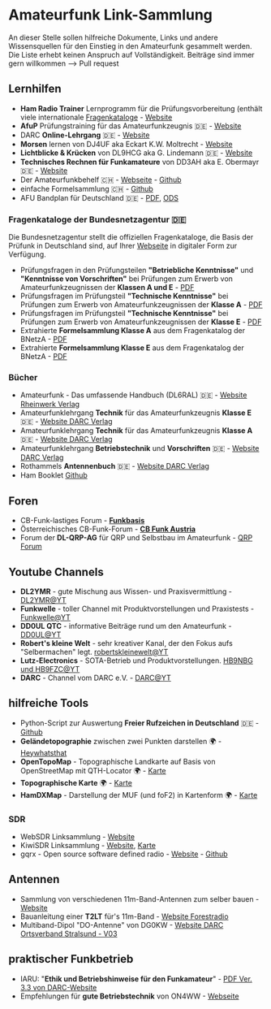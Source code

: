 # Amateurfunk Link-Sammlung

An dieser Stelle sollen hilfreiche Dokumente, Links und andere Wissensquellen für den Einstieg in den Amateurfunk gesammelt werden. Die Liste erhebt keinen Anspruch auf Vollständigkeit.
Beiträge sind immer gern willkommen --> Pull request

## Lernhilfen
* **Ham Radio Trainer** Lernprogramm für die Prüfungsvorbereitung (enthält viele internationale [Fragenkataloge](http://www.hamradiotrainer.de/fragenkataloge.php) - [Website](http://www.hamradiotrainer.de)
* **AfuP** Prüfungstraining für das Amateurfunkzeugnis 🇩🇪 - [Website](https://www.afup.a36.de/)
* DARC **Online-Lehrgang** 🇩🇪 - [Website](https://www.darc.de/der-club/referate/ajw/darc-online-lehrgang/)
* **Morsen** lernen von DJ4UF aka Eckart K.W. Moltrecht - [Website](https://dj4uf.de/morsen)
* **Lichtblicke & Krücken** von DL9HCG aka G. Lindemann 🇩🇪 - [Website](https://www.dl9hcg.a36.de/)
* **Technisches Rechnen für Funkamateure** von DD3AH aka E. Obermayr 🇩🇪 - [Website](https://dd3ah.de/rechenkurs/)
* Der Amateurfunkbehelf 🇨🇭 - [Webseite](http://ham.granjow.net/behelf.html) - [Github](https://github.com/hb4ff/Amateurfunkbehelf)
* einfache Formelsammlung 🇨🇭 - [Github](https://github.com/kkroesch/formelsammlung)
* AFU Bandplan für Deutschland 🇩🇪 - [PDF](https://github.com/205er/Amateurfunk_Sammlung/blob/main/AFU%20Bandplan.pdf), [ODS](https://github.com/205er/Amateurfunk_Sammlung/blob/main/AFU%20Bandplan.ods)

### Fragenkataloge der Bundesnetzagentur 🇩🇪
Die Bundesnetzagentur stellt die offiziellen Fragenkataloge, die Basis der Prüfunk in Deutschland sind, auf Ihrer [Webseite](https://www.bundesnetzagentur.de/DE/Sachgebiete/Telekommunikation/Unternehmen_Institutionen/Frequenzen/SpezielleAnwendungen/Amateurfunk/_functions/faq_Amateurfunk-table.html#FAQ686290) in digitaler Form zur Verfügung.
* Prüfungsfragen in den Prüfungsteilen **"Betriebliche Kenntnisse"** und **"Kenntnisse von Vorschriften"** bei Prüfungen zum Erwerb von Amateurfunkzeugnissen der **Klassen A und E** - [PDF](https://www.bundesnetzagentur.de/SharedDocs/Downloads/DE/Sachgebiete/Telekommunikation/Unternehmen_Institutionen/Frequenzen/Amateurfunk/Fragenkatalog/BetriebVorschriftFragKlAuEId7830pdf.pdf?__blob=publicationFile&v=7)
* Prüfungsfragen im Prüfungsteil **"Technische Kenntnisse"** bei Prüfungen zum Erwerb von Amateurfunkzeugnissen der **Klasse A** - [PDF](https://www.bundesnetzagentur.de/SharedDocs/Downloads/DE/Sachgebiete/Telekommunikation/Unternehmen_Institutionen/Frequenzen/Amateurfunk/Fragenkatalog/TechnikFragenkatalogKlasseAf252rId9014pdf.pdf?__blob=publicationFile&v=5)
* Prüfungsfragen im Prüfungsteil **"Technische Kenntnisse"** bei Prüfungen zum Erwerb von Amateurfunkzeugnissen der **Klasse E** - [PDF](https://www.bundesnetzagentur.de/SharedDocs/Downloads/DE/Sachgebiete/Telekommunikation/Unternehmen_Institutionen/Frequenzen/Amateurfunk/Fragenkatalog/Technik_KI_E_Katalog-2006-v1-2z.pdf?__blob=publicationFile&v=2)
* Extrahierte **Formelsammlung Klasse A** aus dem Fragenkatalog der BNetzA - [PDF](https://github.com/205er/Amateurfunk_Sammlung/blob/main/Formelsammlung%20Klasse%20A%20-%202007.pdf)
* Extrahierte **Formelsammlung Klasse E** aus dem Fragenkatalog der BNetzA - [PDF](https://github.com/205er/Amateurfunk_Sammlung/blob/main/Formelsammlung%20Klasse%20E%20-%202006.pdf)

### Bücher
* Amateurfunk - Das umfassende Handbuch (DL6RAL) 🇩🇪 - [Website Rheinwerk Verlag](https://www.rheinwerk-verlag.de/amateurfunk-das-umfassende-handbuch/)
* Amateurfunklehrgang **Technik** für das Amateurfunkzeugnis **Klasse E** 🇩🇪 - [Website DARC Verlag](https://darcverlag.de/Amateurfunklehrgang-Technik-fuer-das-Amateurfunkzeugnis-Klasse-E)
* Amateurfunklehrgang **Technik** für das Amateurfunkzeugnis **Klasse A** 🇩🇪 - [Website DARC Verlag](https://darcverlag.de/Amateurfunklehrgang-Technik-fuer-das-Amateurfunkzeugnis-Klasse-A)
* Amateurfunklehrgang **Betriebstechnik** und **Vorschriften** 🇩🇪 - [Website DARC Verlag](https://darcverlag.de/Amateurfunklehrgang-Betriebstechnik-und-Vorschriften)
* Rothammels **Antennenbuch** 🇩🇪 - [Website DARC Verlag](https://darcverlag.de/Rothammels-Antennenbuch)
* Ham Booklet [Github](https://github.com/NoelM/hambooklet) 

## Foren
* CB-Funk-lastiges Forum - [**Funkbasis**](https://funkbasis.de/)
* Österreichisches CB-Funk-Forum - [**CB Funk Austria**](https://www.cb-funk.at/)
* Forum der **DL-QRP-AG** für QRP und Selbstbau im Amateurfunk - [QRP Forum](https://www.qrpforum.de/forum/)

## Youtube Channels
* **DL2YMR** - gute Mischung aus Wissen- und Praxisvermittlung - [DL2YMR@YT](https://www.youtube.com/user/DL2YMR/)
* **Funkwelle** - toller Channel mit Produktvorstellungen und Praxistests - [Funkwelle@YT](https://www.youtube.com/c/Funkwelle/)
* **DD0UL QTC** - informative Beiträge rund um den Amateurfunk - [DD0UL@YT](https://www.youtube.com/c/DD0ULQTC/videos)
* **Robert's kleine Welt** - sehr kreativer Kanal, der den Fokus aufs "Selbermachen" legt. [robertskleinewelt@YT](https://www.youtube.com/@robertskleinewelt)
* **Lutz-Electronics** - SOTA-Betrieb und Produktvorstellungen. [HB9NBG und HB9FZC@YT](https://www.youtube.com/@LutzElectronicsHB9NBGundHB9FZC/)
* **DARC** - Channel vom DARC e.V. - [DARC@YT](https://www.youtube.com/user/DARCHAMRADIO/videos)

## hilfreiche Tools
* Python-Script zur Auswertung **Freier Rufzeichen in Deutschland** 🇩🇪 - [Github](https://github.com/larsweiler/freerfz)
* **Geländetopographie** zwischen zwei Punkten darstellen 🌍 - [Heywhatsthat](https://www.heywhatsthat.com/)
* **OpenTopoMap** - Topographische Landkarte auf Basis von OpenStreetMap mit QTH-Locator 🌍 - [Karte](https://opentopomap.org/)
* **Topographische Karte** 🌍 - [Karte](https://de-de.topographic-map.com/)
* **HamDXMap** - Darstellung der MUF (und foF2) in Kartenform 🌍 - [Karte](https://dxmap.f5uii.net)

### SDR
* WebSDR Linksammlung - [Website](http://www.websdr.org)
* KiwiSDR Linksammlung - [Website](http://kiwisdr.com/public/), [Karte](http://map.kiwisdr.com/)
* gqrx - Open source software defined radio - [Website](https://gqrx.dk) - [Github](https://github.com/csete/gqrx)

## Antennen
* Sammlung von verschiedenen 11m-Band-Antennen zum selber bauen - [Website](https://antennenbau.dxfreun.de/krampfader/)
* Bauanleitung einer **T2LT** für's 11m-Band - [Website Forestradio](https://forestradio.wordpress.com/2019/05/26/bauanleitung-t2lt-27mhz-cb-funk-drahtantenne/)
* Multiband-Dipol "DO-Antenne" von DG0KW - [Website DARC Ortsverband Stralsund - V03](https://www.dl0hst.de/do_antenne.htm)

## praktischer Funkbetrieb
* IARU: "**Ethik und Betriebshinweise für den Funkamateur**" - [PDF Ver. 3.3 von DARC-Website](https://www.darc.de/fileadmin/filemounts/gs/Funkbetrieb/ETHIK_UND_BETRIEBSHINWEISE_rev3__3_.pdf)
* Empfehlungen für **gute Betriebstechnik** von ON4WW - [Webseite](http://www.on4ww.be/OperatingPracticeGerman.html)
